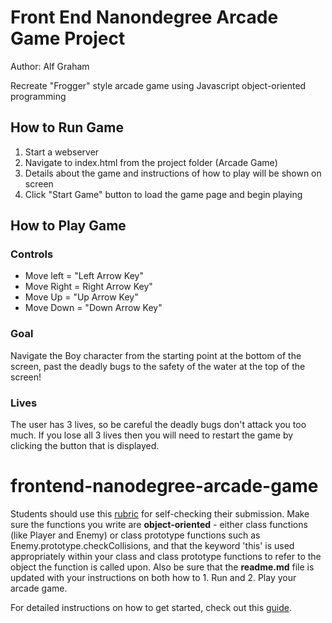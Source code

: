 # Front End Nanondegree Arcade Game Project

Author: Alf Graham

Recreate "Frogger" style arcade game using Javascript object-oriented programming

## How to Run Game
1. Start a webserver
2. Navigate to index.html from the project folder (Arcade Game)
3. Details about the game and instructions of how to play will be shown on screen
4. Click "Start Game" button to load the game page and begin playing

## How to Play Game

### Controls

* Move left = "Left Arrow Key"
* Move Right = Right Arrow Key"
* Move Up = "Up Arrow Key"
* Move Down = "Down Arrow Key"

### Goal
Navigate the Boy character from the starting point at the bottom of the screen, past the deadly bugs to the safety of the water at the top of the screen!

### Lives

The user has 3 lives, so be careful the deadly bugs don't attack you too much. If you lose all 3 lives then you will need to restart the game by clicking the button that is displayed.

frontend-nanodegree-arcade-game
===============================

Students should use this [rubric](https://review.udacity.com/#!/projects/2696458597/rubric) for self-checking their submission. Make sure the functions you write are **object-oriented** - either class functions (like Player and Enemy) or class prototype functions such as Enemy.prototype.checkCollisions, and that the keyword 'this' is used appropriately within your class and class prototype functions to refer to the object the function is called upon. Also be sure that the **readme.md** file is updated with your instructions on both how to 1. Run and 2. Play your arcade game.

For detailed instructions on how to get started, check out this [guide](https://docs.google.com/document/d/1v01aScPjSWCCWQLIpFqvg3-vXLH2e8_SZQKC8jNO0Dc/pub?embedded=true).
